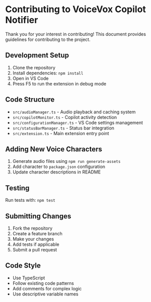 # Contributing to VoiceVox Copilot Notifier

Thank you for your interest in contributing! This document provides guidelines for contributing to the project.

## Development Setup

1. Clone the repository
2. Install dependencies: `npm install`
3. Open in VS Code
4. Press F5 to run the extension in debug mode

## Code Structure

- `src/audioManager.ts` - Audio playback and caching system
- `src/copilotMonitor.ts` - Copilot activity detection
- `src/configurationManager.ts` - VS Code settings management
- `src/statusBarManager.ts` - Status bar integration
- `src/extension.ts` - Main extension entry point

## Adding New Voice Characters

1. Generate audio files using `npm run generate-assets`
2. Add character to `package.json` configuration
3. Update character descriptions in README

## Testing

Run tests with: `npm test`

## Submitting Changes

1. Fork the repository
2. Create a feature branch
3. Make your changes
4. Add tests if applicable
5. Submit a pull request

## Code Style

- Use TypeScript
- Follow existing code patterns
- Add comments for complex logic
- Use descriptive variable names
